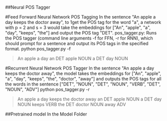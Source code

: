 ##Neural POS Tagger

#Feed Forward Neural Network POS Tagging
In the sentence "An apple a day keeps the doctor away", to
1get the POS tag for the word "a", a network with p = 2 and s = 3 would take
the embeddings for ["An", "apple", "a", "day", "keeps", "the"] and output
the POS tag "DET".
pos_tagger.py: Runs the POS tagger (command line arguments
-f for FFN, -r for RNN), which should prompt for a sentence and
output its POS tags in the specified format.
python pos_tagger.py -f
> An apple a day
an DET
apple NOUN
a DET
day NOUN

#Recurrent Neural Network POS Tagger
In the sentence "An apple a day keeps the doctor away", the
model takes the embeddings for ["An", "apple", "a", "day", "keeps", "the",
"doctor", "away"] and outputs the POS tags for all the words in the sentence
["DET", "NOUN", "DET", "NOUN", "VERB", "DET", "NOUN", "ADV"]
python pos_tagger.py -r
> An apple a day keeps the doctor away
an DET
apple NOUN
a DET
day NOUN
keeps VERB
the DET
doctor NOUN
away ADV

##Pretrained model 
In the Model Folder







